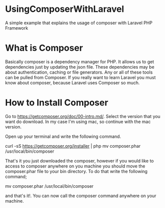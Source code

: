 UsingComposerWithLaravel
========================

A simple example that explains the usage of composer with Laravel PHP Framework

What is Composer 
========================

Basically composer is a dependency manager for PHP. It allows us to get dependencies just by updating the json file. These dependencies may be about authentication, caching or file generators. Any or all of these tools can be pulled from Composer. If you really want to learn Laravel you must know about composer, because Laravel uses Composer so much. 

How to Install Composer
========================
Go to https://getcomposer.org/doc/00-intro.md/. Select the version that you want do download. In my case I'm using mac, so continue with the mac version.

Open up your terminal and write the following command.

curl -sS https://getcomposer.org/installer | php
mv composer.phar /usr/local/bin/composer

That's it you just downloaded the composer, however if you would like to access to composer anywhere on you machine you should move the composer.phar file to your bin directory. To do that write the following command;

mv composer.phar /usr/local/bin/composer

and that's it!. You can now call the composer command anywhere on your machine. 




